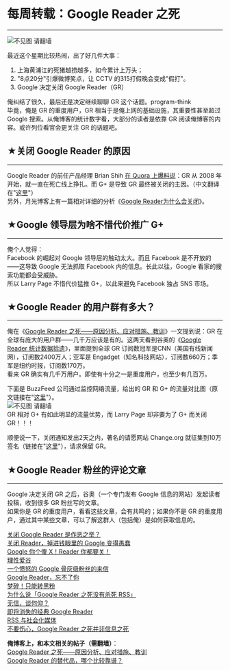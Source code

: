 # 每周转载：Google Reader 之死 

-----

 ![不见图 请翻墙](//lh5.googleusercontent.com/H5O7TAfze8y-RNcAjtzSgiroRGS2AQNlVV68N5Af1TCz1FO5pJffm9lHa5rMTEUMsv1OaRdPyK2-b9nBCULZhRucrCtNGYHJySQrdmheer78y5I9pOcskNvEtqc)  
   
 最近这个星期比较热闹，出了好几件大事：  
 1. 上海黄浦江的死猪越捞越多，如今累计上万头；  
 2. "8点20分"引爆微博笑点，让 CCTV 的315打假晚会变成"假打"。  
 3. Google 决定关闭 Google Reader（GR）  
   
 俺纠结了很久，最后还是决定继续聊聊 GR 这个话题。program-think  
 毕竟，俺是 GR 的重度用户，GR 相当于是俺上网的基础设施，其重要性甚至超过 Google 搜索。从俺博客的统计数字看，大部分的读者是依靠 GR 阅读俺博客的内容。或许列位看官会更关注 GR 的话题吧。  
   
 ## ★关闭 Google Reader 的原因
---------------------

  
 Google Reader 的前任产品经理 Brian Shih [在 Quora 上爆料说](http://www.quora.com/Google-Reader-Shut-Down-March-2013/Why-is-Google-killing-Google-Reader)：GR 从 2008 年开始，就一直在死亡线上挣扎。而 G+ 是导致 GR 最终被关闭的主因。（中文翻译在"[这里](http://tech.163.com/13/0314/16/8PULLJ3M000915BF.html)"）  
 另外，月光博客上有一篇相对详细的分析《[Google Reader为什么会关闭](http://www.williamlong.info/archives/3406.html)》。  
   
 ## ★Google 领导层为啥不惜代价推广 G+
----------------------

  
 俺个人觉得：  
 Facebook 的崛起对 Google 领导层的触动太大。而且 Facebook 是不开放的——这导致 Google 无法抓取 Facebook 内的信息。长此以往，Google 看家的搜索功能都会受威胁。  
 所以 Larry Page 不惜代价猛推 G+，以此来避免 Facebook 独占 SNS 市场。  
   
 ## ★Google Reader 的用户群有多大？
-----------------------

  
 俺在《[Google Reader 之死——原因分析、应对措施、教训](http://program-think.blogspot.com/2013/03/google-reader-dead.html)》一文提到说：GR 在全球有庞大的用户群——几千万应该是有的。这两天看到谷奥的《[Google Reader 统计数据拾遗](http://www.guao.hk/posts/google-reader-data-points.html)》，里面提到全球 GR 订阅数冠军是CNN（美国有线新闻网），订阅数2400万人；亚军是 Engadget（知名科技网站），订阅数660万；季军是纽约时报，订阅数170万。  
 看来 GR 确实有几千万用户。即使有十分之一是重度用户，也至少有几百万。  
   
 下面是 BuzzFeed 公司通过监控网络流量，给出的 GR 和 G+ 的流量对比图（原文链接在"[这里](http://www.buzzfeed.com/jwherrman/google-reader-still-sends-far-more-traffic-than-google)"）。  
 ![不见图 请翻墙](//lh3.googleusercontent.com/gpjAVDCfzP4GkWxZp3aOdmhtziQccG8u-R5_1BX7O6MT7vS_vReY9p0ppgJzhjH5FPeZ_yKAukN7pO_hsdd9yJCyaHmBNtlGO9jEj8YsRAuhAt_ua9lVdFodDuo)  
 GR 相对 G+ 有如此明显的流量优势，而 Larry Page 却非要为了 G+ 而关闭 GR！！！  
   
 顺便说一下，关闭通知发出2天之内，著名的请愿网站 Change.org 就征集到10万签名（链接在"[这里](https://www.change.org/petitions/google-keep-google-reader-running)"），请求保留 GR。  
   
 ## ★Google Reader 粉丝的评论文章
----------------------

  
 Google 决定关闭 GR 之后，谷奥（一个专门发布 Google 信息的网站）发起读者投稿，收到很多 GR 粉丝写的文章。  
 如果你是 GR 的重度用户，看看这些文章，会有共鸣的；如果你不是 GR 的重度用户，通过其中某些文章，可以了解这群人（包括俺）是如何获取信息的。  
   
 [关闭 Google Reader 是作恶之举？](http://www.guao.hk/posts/is-google-doing-evil-for-closing-google-reader.html)  
 [关闭 Reader，掉进钱眼里的 Google 变得愚蠢](http://www.guao.hk/posts/stupid-google.html)  
 [Google 你个傻 X！Reader 你都要关！](http://www.guao.hk/posts/shame-on-you-google.html)  
 [理性爱谷](http://www.guao.hk/posts/rational-google-lover.html)  
 [一个愤怒的 Google 骨灰级粉丝的来信](http://www.guao.hk/posts/a-letter-from-a-super-anger-google-fan.html)  
 [Google Reader，忘不了你](http://www.guao.hk/posts/cant-forgot-google-reader.html)  
 [梦碎！只能转黑粉](http://www.guao.hk/posts/dreams-broken-anti-google-only.html)  
 [为什么说「Google Reader 之死没有杀死 RSS」](http://www.guao.hk/posts/thats-the-reason-why-google-reader-didnt-kill-rss.html)  
 [无信，谈何仰？](http://www.guao.hk/posts/no-trust-no-admirers.html)  
 [即将消失的经典 Google Reader](http://www.guao.hk/posts/good-bye-classic-google-reader.html)  
 [RSS 与社会化媒体](http://www.guao.hk/posts/rss-and-social-media.html)  
 [不要伤心，Google Reader 之死并非信息之死](http://www.guao.hk/posts/death-of-google-reader-doesnt-mean-death-of-info.html)  
   
 **俺博客上，和本文相关的帖子（需翻墙）**：  
 [Google Reader 之死——原因分析、应对措施、教训](http://program-think.blogspot.com/2013/03/google-reader-dead.html)  
 [Google Reader 的替代品，哪个比较靠谱？](http://program-think.blogspot.com/2013/05/google-reader-replacement.html) 
